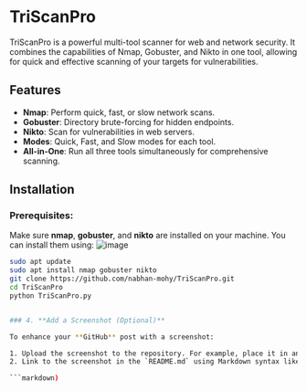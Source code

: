 # TriScanPro

TriScanPro is a powerful multi-tool scanner for web and network security. It combines the capabilities of Nmap, Gobuster, and Nikto in one tool, allowing for quick and effective scanning of your targets for vulnerabilities.

## Features
- **Nmap**: Perform quick, fast, or slow network scans.
- **Gobuster**: Directory brute-forcing for hidden endpoints.
- **Nikto**: Scan for vulnerabilities in web servers.
- **Modes**: Quick, Fast, and Slow modes for each tool.
- **All-in-One**: Run all three tools simultaneously for comprehensive scanning.

## Installation

### Prerequisites:
Make sure **nmap**, **gobuster**, and **nikto** are installed on your machine. You can install them using:
![image](https://github.com/user-attachments/assets/5700d9e0-1791-48ee-9fa9-54d990706ba5)

```bash
sudo apt update
sudo apt install nmap gobuster nikto
git clone https://github.com/nabhan-mohy/TriScanPro.git
cd TriScanPro
python TriScanPro.py


### 4. **Add a Screenshot (Optional)**

To enhance your **GitHub** post with a screenshot:

1. Upload the screenshot to the repository. For example, place it in an `images/` folder.
2. Link to the screenshot in the `README.md` using Markdown syntax like this:

```markdown)

